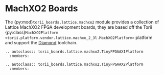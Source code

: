 # MachXO2 Boards

The {py:mod}`torii_boards.lattice.machxo2` module provides a collection of Lattice MachXO2 FPGA development boards, they are based off the Torii {py:class}`MachXO2Platform <torii.platform.vendor.lattice.machxo_2_3l.MachXO2Platform>` platform and support the [Diamond] toolchain.

```{eval-rst}
.. autoclass:: torii_boards.lattice.machxo2.TinyFPGAAX1Platform
  :members:

.. autoclass:: torii_boards.lattice.machxo2.TinyFPGAAX2Platform
  :members:
```

[Diamond]: https://www.latticesemi.com/latticediamond
